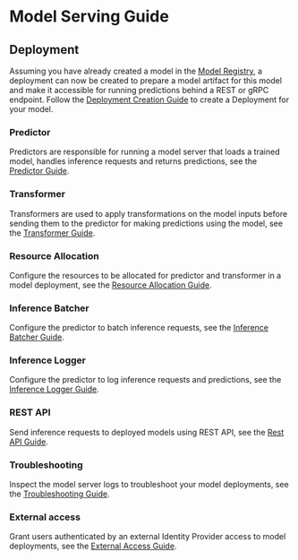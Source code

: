 # Model Serving Guide

## Deployment

Assuming you have already created a model in the [Model Registry](../registry/index.md), a deployment can now be created to prepare a model artifact for this model and make it accessible for running predictions behind a REST or gRPC endpoint. Follow the [Deployment Creation Guide](deployment.md) to create a Deployment for your model.

### Predictor

Predictors are responsible for running a model server that loads a trained model, handles inference requests and returns predictions, see the [Predictor Guide](predictor.md).

### Transformer

Transformers are used to apply transformations on the model inputs before sending them to the predictor for making predictions using the model, see the [Transformer Guide](transformer.md).

### Resource Allocation

Configure the resources to be allocated for predictor and transformer in a model deployment, see the [Resource Allocation Guide](resources.md).

### Inference Batcher

Configure the predictor to batch inference requests, see the [Inference Batcher Guide](inference-batcher.md).

### Inference Logger

Configure the predictor to log inference requests and predictions, see the [Inference Logger Guide](inference-logger.md).

### REST API

Send inference requests to deployed models using REST API, see the [Rest API Guide](rest-api.md).

### Troubleshooting

Inspect the model server logs to troubleshoot your model deployments, see the [Troubleshooting Guide](troubleshooting.md).

### External access

Grant users authenticated by an external Identity Provider access to model deployments, see the [External Access Guide](external-access.md).